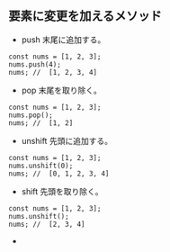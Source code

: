 ## 要素に変更を加えるメソッド
- push
末尾に追加する。
```
const nums = [1, 2, 3];
nums.push(4);
nums; //  [1, 2, 3, 4]
```

- pop
末尾を取り除く。
```
const nums = [1, 2, 3];
nums.pop();
nums; //  [1, 2]
```

- unshift
先頭に追加する。
```
const nums = [1, 2, 3];
nums.unshift(0);
nums; //  [0, 1, 2, 3, 4]
```

- shift
先頭を取り除く。
```
const nums = [1, 2, 3];
nums.unshift();
nums; //  [2, 3, 4]
```

- 
